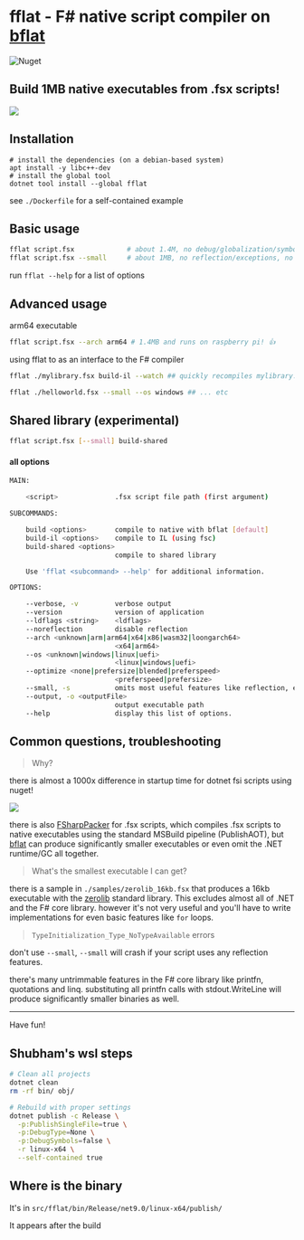 # fflat - F# native script compiler on [bflat](https://flattened.net/)

<img alt="Nuget" src="https://img.shields.io/nuget/v/fflat">

## Build 1MB native executables from .fsx scripts!

![](img/helloworld.png)


## Installation

```
# install the dependencies (on a debian-based system)
apt install -y libc++-dev
# install the global tool
dotnet tool install --global fflat
```

see `./Dockerfile` for a self-contained example

## Basic usage

```bash
fflat script.fsx             # about 1.4M, no debug/globalization/symbols
fflat script.fsx --small     # about 1MB, no reflection/exceptions, no printfn!
```

run `fflat --help` for a list of options

## Advanced usage

arm64 executable
```bash
fflat script.fsx --arch arm64 # 1.4MB and runs on raspberry pi! 👍
```

using fflat to as an interface to the F# compiler
```bash
fflat ./mylibrary.fsx build-il --watch ## quickly recompiles mylibrary.dll on every change 
```

```bash
fflat ./helloworld.fsx --small --os windows ## ... etc
```

## Shared library (experimental)

```bash
fflat script.fsx [--small] build-shared
```

#### all options

```bash
MAIN:

    <script>              .fsx script file path (first argument)

SUBCOMMANDS:

    build <options>       compile to native with bflat [default]
    build-il <options>    compile to IL (using fsc)
    build-shared <options>
                          compile to shared library

    Use 'fflat <subcommand> --help' for additional information.

OPTIONS:

    --verbose, -v         verbose output
    --version             version of application
    --ldflags <string>    <ldflags>
    --noreflection        disable reflection
    --arch <unknown|arm|arm64|x64|x86|wasm32|loongarch64>
                          <x64|arm64>
    --os <unknown|windows|linux|uefi>
                          <linux|windows|uefi>
    --optimize <none|prefersize|blended|preferspeed>
                          <preferspeed|prefersize>
    --small, -s           omits most useful features like reflection, exceptions, but produces smaller binaries
    --output, -o <outputFile>
                          output executable path
    --help                display this list of options.
```

## Common questions, troubleshooting


> Why?

there is almost a 1000x difference in startup time for dotnet fsi scripts using nuget!

![](img/2023-10-09T17:12.png)

there is also [FSharpPacker](https://github.com/kant2002/FSharpPacker/tree/main) for .fsx scripts, which compiles .fsx scripts to native executables using the standard MSBuild pipeline (PublishAOT), but [bflat](https://flattened.net/) can produce significantly smaller executables or even omit the .NET runtime/GC all together.

> What's the smallest executable I can get?

there is a sample in `./samples/zerolib_16kb.fsx` that produces a 16kb executable with the 
[zerolib](https://github.com/bflattened/bflat/tree/master/src/zerolib) standard library. This excludes almost all of .NET and the F# core library. however it's not very useful and you'll have to write implementations for even basic features like `for` loops.

> `TypeInitialization_Type_NoTypeAvailable` errors

don't use `--small`, `--small` will crash if your script uses any 
reflection features.

there's many untrimmable features in the F# core library like printfn, quotations and linq.
substituting all printfn calls with stdout.WriteLine will produce significantly
smaller binaries as well.

---

Have fun!

## Shubham's wsl steps

```bash
# Clean all projects
dotnet clean
rm -rf bin/ obj/

# Rebuild with proper settings
dotnet publish -c Release \
  -p:PublishSingleFile=true \
  -p:DebugType=None \
  -p:DebugSymbols=false \
  -r linux-x64 \
  --self-contained true
```

## Where is the binary 

It's in `src/fflat/bin/Release/net9.0/linux-x64/publish/`

It appears after the build
